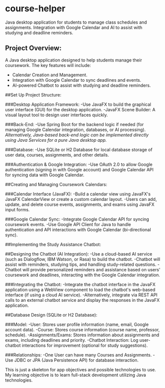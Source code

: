# course-helper
Java desktop application for students to manage class schedules and assignments. Integration with Google Calendar and AI to assist with studying and deadline reminders.


## Project Overview:
A Java desktop application designed to help students manage their coursework. The key features will include:

- Calendar Creation and Management.
- Integration with Google Calendar to sync deadlines and events.
- AI-powered Chatbot to assist with studying and deadline reminders.

##Set Up Project Structure:

###Desktop Application Framework:
-Use JavaFX to build the graphical user interface (GUI) for the desktop application.
-JavaFX Scene Builder: A visual layout tool to design user interfaces quickly.

###Back-End:
-Use Spring Boot for the backend logic if needed (for managing Google Calendar integration, databases, or AI processing). *Alternatively, Java-based back-end logic can be implemented directly using Java Services for a pure Java desktop app.*


###Database:
-Use SQLite or H2 Database for local database storage of user data, courses, assignments, and other details.

###Authentication & Google Integration:
-Use OAuth 2.0 to allow Google authentication (signing in with Google account) and Google Calendar API for syncing data with Google Calendar.


##Creating and Managing Coursework Calendars:

###Calendar Interface (JavaFX):
-Build a calendar view using JavaFX's JavaFX CalendarView or create a custom calendar layout.
-Users can add, update, and delete course events, assignments, and exams using JavaFX input forms.

###Google Calendar Sync:
-Integrate Google Calendar API for syncing coursework events.
-Use Google API Client for Java to handle authentication and API interactions with Google Calendar (bi-directional sync).



##Implementing the Study Assistance Chatbot:

##Designing the Chatbot (AI Integration):
-Use a cloud-based AI service (such as Dialogflow, IBM Watson, or Rasa) to build the chatbot.
-Chatbot will assist with reminders, studying tips, and handling study-related questions.
-Chatbot will provide personalized reminders and assistance based on users' coursework and deadlines, interacting with the Google Calendar integration.

###Integrating the Chatbot:
-Integrate the chatbot interface in the JavaFX application using a WebView component to load the chatbot's web-based interface (if using a cloud AI service).
-Alternatively, integrate via REST API calls to an external chatbot service and display the responses in the JavaFX application.


##Database Design (SQLite or H2 Database):

###Model:
-User: Stores user profile information (name, email, Google account data).
-Course: Stores course information (course name, professor, schedule).
-Assignments/Exams: Stores information about assignments and exams, including deadlines and priority.
-Chatbot Interaction: Log user-chatbot interactions for improvement (optional for study suggestions).

###Relationships:
-One User can have many Courses and Assignments.
-Use JDBC or JPA (Java Persistence API) for database interaction.



This is just a skeleton for app objectives and possible technologies to use. My learning objective is to learn full-stack development utilizing Java technologies. 
